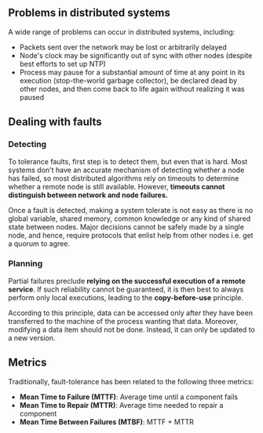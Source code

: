 ## Problems in distributed systems

A wide range of problems can occur in distributed systems, including:

- Packets sent over the network may be lost or arbitrarily delayed
- Node's clock may be significantly out of sync with other nodes (despite best efforts to set up NTP)
- Process may pause for a substantial amount of time at any point in its execution (stop-the-world garbage collector), be declared dead by other nodes, and then come back to life again without realizing it was paused

## Dealing with faults

### Detecting

To tolerance faults, first step is to detect them, but even that is hard. Most systems don't have an accurate mechanism of detecting whether a node has failed, so most distributed algorithms rely on timeouts to determine whether a remote node is still available. However, **timeouts cannot distinguish between network and node failures.**

Once a fault is detected, making a system tolerate is not easy as there is no global variable, shared memory, common knowledge or any kind of shared state between nodes. Major decisions cannot be safely made by a single node, and hence, require protocols that enlist help from other nodes i.e. get a quorum to agree.

### Planning

Partial failures preclude **relying on the successful execution of a remote service**. If such reliability cannot be guaranteed, it is then best to always perform only local executions, leading to the **copy-before-use** principle.

According to this principle, data can be accessed only after they have been transferred to the machine of the process wanting that data. Moreover, modifying a data item should not be done. Instead, it can only be updated to a new version.

## Metrics

Traditionally, fault-tolerance has been related to the following three metrics:

- **Mean Time to Failure (MTTF)**: Average time until a component fails
- **Mean Time to Repair (MTTR)**: Average time needed to repair a component
- **Mean Time Between Failures (MTBF)**: MTTF + MTTR

